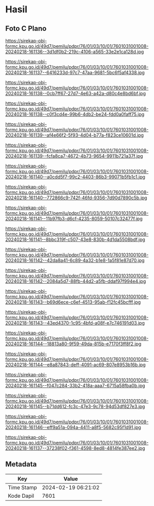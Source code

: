 # Hasil

## Foto C Plano

https://sirekap-obj-formc.kpu.go.id/49d7/pemilu/pdpr/76/01/03/10/01/7601031001008-20240218-161136--3d1df0b2-219c-4106-a565-33e2e1ca128d.jpg

https://sirekap-obj-formc.kpu.go.id/49d7/pemilu/pdpr/76/01/03/10/01/7601031001008-20240218-161137--6416233d-97c7-47aa-9681-5bc6f5af4338.jpg

https://sirekap-obj-formc.kpu.go.id/49d7/pemilu/pdpr/76/01/03/10/01/7601031001008-20240218-161138--0cb7ff67-27d7-4e63-a42a-d80c4e8bd6bf.jpg

https://sirekap-obj-formc.kpu.go.id/49d7/pemilu/pdpr/76/01/03/10/01/7601031001008-20240218-161138--c0f3cd4e-99b6-4db2-be24-fdd0a0faff75.jpg

https://sirekap-obj-formc.kpu.go.id/49d7/pemilu/pdpr/76/01/03/10/01/7601031001008-20240218-161139--af4e66f2-5f93-4d04-b77a-f823ce10601d.jpg

https://sirekap-obj-formc.kpu.go.id/49d7/pemilu/pdpr/76/01/03/10/01/7601031001008-20240218-161139--fcfa8ca7-4672-4b73-9654-9911b721a37f.jpg

https://sirekap-obj-formc.kpu.go.id/49d7/pemilu/pdpr/76/01/03/10/01/7601031001008-20240218-161140--a0cdd5f7-99c2-4403-86b3-99071b5fb1c1.jpg

https://sirekap-obj-formc.kpu.go.id/49d7/pemilu/pdpr/76/01/03/10/01/7601031001008-20240218-161140--772866c9-742f-46fd-9356-7d90d7890c5b.jpg

https://sirekap-obj-formc.kpu.go.id/49d7/pemilu/pdpr/76/01/03/10/01/7601031001008-20240218-161141--11b97fb3-d6cf-4235-8059-50107c32477f.jpg

https://sirekap-obj-formc.kpu.go.id/49d7/pemilu/pdpr/76/01/03/10/01/7601031001008-20240218-161141--8bbc319f-c507-43e8-830b-4d1da5508bdf.jpg

https://sirekap-obj-formc.kpu.go.id/49d7/pemilu/pdpr/76/01/03/10/01/7601031001008-20240218-161142--42da8a41-6c89-4a32-b1e8-1a5f81e87d70.jpg

https://sirekap-obj-formc.kpu.go.id/49d7/pemilu/pdpr/76/01/03/10/01/7601031001008-20240218-161142--2084a5d7-88fb-44d2-a5fb-ddaf97f994e4.jpg

https://sirekap-obj-formc.kpu.go.id/49d7/pemilu/pdpr/76/01/03/10/01/7601031001008-20240218-161143--b69d6ece-c6ef-4513-95ab-f12fc45bcfff.jpg

https://sirekap-obj-formc.kpu.go.id/49d7/pemilu/pdpr/76/01/03/10/01/7601031001008-20240218-161143--43ed4370-1c95-4bfd-a08f-e7c746191d03.jpg

https://sirekap-obj-formc.kpu.go.id/49d7/pemilu/pdpr/76/01/03/10/01/7601031001008-20240218-161144--18813a80-9f59-49da-815b-e7170f3ff8f2.jpg

https://sirekap-obj-formc.kpu.go.id/49d7/pemilu/pdpr/76/01/03/10/01/7601031001008-20240218-161144--e8a87843-deff-4091-ac69-807e8953b16b.jpg

https://sirekap-obj-formc.kpu.go.id/49d7/pemilu/pdpr/76/01/03/10/01/7601031001008-20240218-161145--f047c284-33b2-418a-aaa7-6715a58fba0b.jpg

https://sirekap-obj-formc.kpu.go.id/49d7/pemilu/pdpr/76/01/03/10/01/7601031001008-20240218-161145--b71dd612-fc3c-47e3-9c78-94d53df827e3.jpg

https://sirekap-obj-formc.kpu.go.id/49d7/pemilu/pdpr/76/01/03/10/01/7601031001008-20240218-161146--eff9a51a-094a-4411-a8f5-5682c95f1d91.jpg

https://sirekap-obj-formc.kpu.go.id/49d7/pemilu/pdpr/76/01/03/10/01/7601031001008-20240218-161137--37238f02-f361-4598-8ed8-4814fe387ee2.jpg


## Metadata

| Key        | Value               |
| ---------- | ------------------- |
| Time Stamp | 2024-02-19 06:21:02 |
| Kode Dapil | 7601                |



